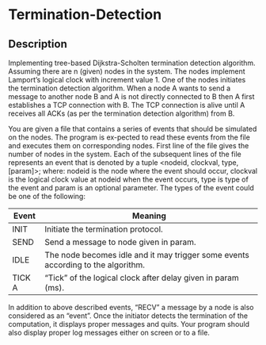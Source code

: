 Termination-Detection
=====================

## Description

Implementing tree-based Dijkstra-Scholten termination detection algorithm. Assuming there are n (given) nodes in the system. The nodes implement Lamport’s logical clock with increment value 1. One of the nodes initiates the termination detection algorithm. When a node A wants to send a message to another node B and A is not directly connected to B then A first establishes a TCP connection with B. The TCP connection is alive until A receives all ACKs (as per the termination detection algorithm) from B.

You are given a file that contains a series of events that should be simulated on the nodes. The program is ex-pected to read these events from the file and executes them on corresponding nodes. First line of the file gives the number of nodes in the system. Each of the subsequent lines of the file represents an event that is denoted by a tuple <nodeid, clockval, type, [param]>; where: nodeid is the node where the event should occur, clockval is the logical clock value at nodeid when the event occurs, type is type of the event and param is an optional parameter. The types of the event could be one of the following:

Event |   Meaning
------|----------------------------------------
INIT  |		Initiate the termination protocol.
SEND  |		Send a message to node given in param.
IDLE  | 	The node becomes idle and it may trigger some events according to the algorithm.
TICK A| 	“Tick” of the logical clock after delay given in param (ms).

In addition to above described events, “RECV” a message by a node is also considered as an “event”.
Once the initiator detects the termination of the computation, it displays proper messages and quits. Your program should also display proper log messages either on screen or to a file.